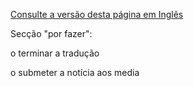 [ Consulte a versão desta página em Inglês](Cons040129En "wikilink")

Secção \"por fazer\":

o terminar a tradução

o submeter a notícia aos media
